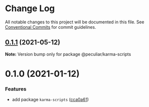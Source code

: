 # Change Log

All notable changes to this project will be documented in this file.
See [Conventional Commits](https://conventionalcommits.org) for commit guidelines.

## [0.1.1](https://github.com/PeculiarVentures/peculiar-react-components/compare/@peculiar/karma-scripts@0.1.0...@peculiar/karma-scripts@0.1.1) (2021-05-12)

**Note:** Version bump only for package @peculiar/karma-scripts





# 0.1.0 (2021-01-12)


### Features

* add package `karma-scripts` ([cca0a61](https://github.com/PeculiarVentures/peculiar-react-components/commit/cca0a616f3980cfdb525d38b5ec9e0833cf91004))
